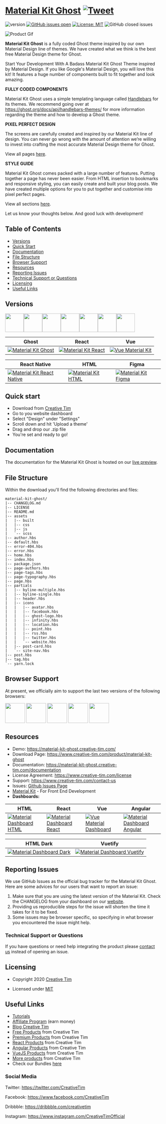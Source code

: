 # [Material Kit Ghost](https://www.creative-tim.com/product/material-kit-ghost) [![Tweet](https://img.shields.io/twitter/url/http/shields.io.svg?style=social&logo=twitter)](https://twitter.com/intent/tweet?text=Material%20Kit%20Ghost,%20a%20cool%20Material%20Design%20Theme%20built%20for%20Ghost%20by%20Creative%20Tim.%20https://material-kit-ghost.creative-tim.com/&via=CreativeTim%20%23argon%20%23designsystem%20%23developers)


 ![version](https://img.shields.io/badge/version-1.0.0-blue.svg)  [![GitHub issues open](https://img.shields.io/github/issues/creativetimofficial/argon-react-native.svg?style=flat)](https://github.com/creativetimofficial/argon-react-native/issues?q=is%3Aopen+is%3Aissue) 
[![License: MIT](https://img.shields.io/badge/License-MIT-blue.svg)](https://github.com/creativetimofficial/material-kit-ghost/blob/master/LICENSE) ![GitHub closed issues](https://img.shields.io/github/issues-closed-raw/creativetimofficial/material-kit-ghost)


![Product Gif](https://raw.githubusercontent.com/creativetimofficial/public-assets/master/material-kit-ghost/opt_mk_ghost_thumbnail.jpg)


**Material Kit Ghost** is a fully coded Ghost theme inspired by our own Material Design line of themes. We have created what we think is the best free Material Design theme for Ghost.

Start Your Development With A Badass Material Kit Ghost Theme inspired by Material Design. If you like Google's Material Design, you will love this kit! It features a huge number of components built to fit together and look amazing. 

**FULLY CODED COMPONENTS**

Material Kit Ghost uses a simple templating language called [Handlebars](http://handlebarsjs.com/) for its themes. We recommend going over at https://ghost.org/docs/api/handlebars-themes/ for more information regarding the theme and how to develop a Ghost theme.


**PIXEL PERFECT DESIGN**

The screens are carefully created and inspired by our Material Kit line of design. You can never go wrong with the amount of attention we’re willing to invest into crafting the most accurate Material Design theme for Ghost. 

View all pages [here](https://material-kit-ghost.creative-tim.com/). 

**STYLE GUIDE** 

Material Kit Ghost comes packed with a large number of features. Putting together a page has never been easier. From HTML insertion to bookmarks and responsive styling, you can easily create and built your blog posts. We have created multiple options for you to put together and customise into pixel perfect pages. 

View all sections [here](https://material-kit-ghost.creative-tim.com/style-guide/).


Let us know your thoughts below. And good luck with development!


## Table of Contents

* [Versions](#versions) 
* [Quick Start](#quick-start)
* [Documentation](#documentation)
* [File Structure](#file-structure)
* [Browser Support](#browser-support)
* [Resources](#resources)
* [Reporting Issues](#reporting-issues)
* [Technical Support or Questions](#technical-support-or-questions)
* [Licensing](#licensing)
* [Useful Links](#useful-links)

## Versions

[<img src="https://raw.githubusercontent.com/creativetimofficial/public-assets/master/logos/icon_ghost.png" width="60" height="60"/>](https://www.creative-tim.com/product/material-kit-ghost?ref=mkg-github-readme)[<img src="https://github.com/creativetimofficial/public-assets/blob/master/logos/html-logo.jpg?raw=true" width="60" height="60" />](https://www.creative-tim.com/product/material-kit?ref=mkg-github-readme)[<img src="https://github.com/creativetimofficial/public-assets/blob/master/logos/vue-logo.jpg?raw=true" width="60" height="60" />](https://www.creative-tim.com/product/vue-material-kit?ref=mkg-github-readme)[<img src="https://github.com/creativetimofficial/public-assets/blob/master/logos/react-logo.jpg?raw=true" width="60" height="60" />](https://www.creative-tim.com/product/material-kit-react?ref=mkg-github-readme)[<img src="https://github.com/creativetimofficial/public-assets/blob/master/logos/react-native-logo.jpg?raw=true" width="60" height="60" />](https://www.creative-tim.com/product/material-kit-react-native?ref=mkg-github-readme)[<img src="https://github.com/creativetimofficial/public-assets/blob/master/logos/figma-logo.jpg?raw=true" width="60" height="60" />](https://demos.creative-tim.com/material-kit-figma/presentation.html?ref=mkg-github-readme)[<img src="https://github.com/creativetimofficial/public-assets/blob/master/logos/wordpress-logo.jpg?raw=true" width="60" height="60" />](https://themeisle.com/themes/hestia/?ref=creativetim)

| Ghost | React | Vue  |
| --- | --- | ---  |
| [![Material Kit Ghost](https://s3.amazonaws.com/creativetim_bucket/products/263/thumb/opt_mk_ghost_thumbnail.jpg?1586364531)](https://www.creative-tim.com/product/material-kit-ghost?ref=mkg-github-readme)  | [![Material Kit  React](https://github.com/creativetimofficial/public-assets/blob/master/material-kit-react/material-kit-react.jpeg?raw=true)](https://www.creative-tim.com/product/material-kit-react?ref=mkg-github-readme)  | [![Vue Material Kit](https://github.com/creativetimofficial/public-assets/blob/master/vue-material-kit/vue-material-kit.jpeg?raw=true)](https://www.creative-tim.com/product/vue-material-kit?ref=mkg-github-readme)

| React Native | HTML | Figma |
| ---  | --- | --- |
| [![Material Kit React Native](https://github.com/creativetimofficial/public-assets/blob/master/material-kit-react-native/opt_mkrn_thumbnail.jpg?raw=true)](https://www.creative-tim.com/product/material-kit-react-native?ref=mkg-github-readme) | [![Material Kit  HTML](https://s3.amazonaws.com/creativetim_bucket/products/38/original/opt_mk_thumbnail.jpg)](https://www.creative-tim.com/product/material-kit?ref=mkg-github-readme) | [![Material Kit Figma](https://github.com/creativetimofficial/public-assets/blob/master/material-kit-figma/material-kit-figma.jpg?raw=true)](https://demos.creative-tim.com/material-kit-figma/presentation.html?ref=mkg-github-readme)

## Quick start
- Download from [Creative Tim](https://www.creative-tim.com/product/material-kit-ghost?ref=mkg-github-readme)
- Go to you website dashboard 
- Select "Design" under "Settings"
- Scroll down and hit 'Upload a theme'
- Drag and drop our .zip file 
- You're set and ready to go!

## Documentation
The documentation for the Material Kit Ghost is hosted on our [live preview](https://material-kit-ghost.creative-tim.com/documentation?ref=mkg-github-readme).


## File Structure
Within the download you'll find the following directories and files:

```
material-kit-ghost/
|-- CHANGELOG.md
|-- LICENSE
|-- README.md
|-- assets
|   |-- built
|   |-- css
|   |-- js
|   `-- scss
|-- author.hbs
|-- default.hbs
|-- error-404.hbs
|-- error.hbs
|-- home.hbs
|-- index.hbs
|-- package.json
|-- page-authors.hbs
|-- page-tags.hbs
|-- page-typography.hbs
|-- page.hbs
|-- partials
|   |-- byline-multiple.hbs
|   |-- byline-single.hbs
|   |-- header.hbs
|   |-- icons
|   |   |-- avatar.hbs
|   |   |-- facebook.hbs
|   |   |-- ghost-logo.hbs
|   |   |-- infinity.hbs
|   |   |-- location.hbs
|   |   |-- point.hbs
|   |   |-- rss.hbs
|   |   |-- twitter.hbs
|   |   `-- website.hbs
|   |-- post-card.hbs
|   `-- site-nav.hbs
|-- post.hbs
|-- tag.hbs
`-- yarn.lock

```


## Browser Support

At present, we officially aim to support the last two versions of the following browsers:

<img src="https://github.com/creativetimofficial/public-assets/blob/master/logos/chrome-logo.png?raw=true" width="64" height="64"> <img src="https://raw.githubusercontent.com/creativetimofficial/public-assets/master/logos/firefox-logo.png" width="64" height="64"> <img src="https://raw.githubusercontent.com/creativetimofficial/public-assets/master/logos/edge-logo.png" width="64" height="64"> <img src="https://raw.githubusercontent.com/creativetimofficial/public-assets/master/logos/safari-logo.png" width="64" height="64"> <img src="https://raw.githubusercontent.com/creativetimofficial/public-assets/master/logos/opera-logo.png" width="64" height="64">


## Resources
- Demo: <https://material-kit-ghost.creative-tim.com/>
- Download Page: <https://www.creative-tim.com/product/material-kit-ghost>
- Documentation: <https://material-kit-ghost.creative-tim.com/documentation>
- License Agreement: <https://www.creative-tim.com/license>
- Support: <https://www.creative-tim.com/contact-us>
- Issues: [Github Issues Page](https://github.com/creativetimofficial/material-kit-ghost/issues)
- [Material Kit](https://www.creative-tim.com/product/material-kit?ref=mkg-github-readme) - For Front End Development
- **Dashboards:**

| HTML | React | Vue  | Angular |
| --- | --- | ---  | ---  |
| [![Material Dashboard  HTML](https://github.com/creativetimofficial/public-assets/blob/master/material-dashboard-html/material-dashboard.jpeg?raw=true)](https://www.creative-tim.com/product/material-dashboard?ref=mkg-github-readme) | [![Material Dashboard  React](https://github.com/creativetimofficial/public-assets/blob/master/material-dashboard-react/material-dashboard-react.jpeg?raw=true)](https://www.creative-tim.com/product/material-dashboard-react?ref=mkg-github-readme) | [![Vue Material Dashboard](https://github.com/creativetimofficial/public-assets/blob/master/vue-material-dashboard/vue-material-dashboard.jpeg?raw=true)](https://www.creative-tim.com/product/vue-material-dashboard?ref=mkg-github-readme)  | [![ Material Dashboard Angular](https://github.com/creativetimofficial/public-assets/blob/master/material-dashboard-angular/material-dashboard-angular.jpg?raw=true)](https://www.creative-tim.com/product/material-dashboard-angular2?ref=mkg-github-readme)

| HTML Dark | Vuetify  |
| --- | --- |
| [![Material Dashboard Dark](https://github.com/creativetimofficial/public-assets/blob/master/material-dashboard-dark/material-dashboard-dark.jpg?raw=true)](https://www.creative-tim.com/product/material-dashboard-dark?ref=mkg-github-readme) | [![Material Dashboard Vuetify](https://github.com/creativetimofficial/public-assets/blob/master/material-dashboard-vuetify/material-dashboard-vuetify.jpg?raw=true)](https://www.creative-tim.com/product/vuetify-material-dashboard?ref=mkg-github-readme)


## Reporting Issues

We use GitHub Issues as the official bug tracker for the Material Kit Ghost. Here are some advices for our users that want to report an issue:

1. Make sure that you are using the latest version of the Material Kit. Check the CHANGELOG from your dashboard on our [website](https://www.creative-tim.com/?ref=mkg-github-readme).
2. Providing us reproducible steps for the issue will shorten the time it takes for it to be fixed.
3. Some issues may be browser specific, so specifying in what browser you encountered the issue might help.


### Technical Support or Questions

If you have questions or need help integrating the product please [contact us](https://www.creative-tim.com/contact-us?ref=mkg-github-readme) instead of opening an issue.


## Licensing

- Copyright 2020 [Creative Tim](https://www.creative-tim.com/?ref=mkg-github-readme)

- Licensed under [MIT](https://github.com/creativetimofficial/material-kit-ghost/blob/master/LICENSE.md)


## Useful Links

- [Tutorials](https://www.youtube.com/channel/UCVyTG4sCw-rOvB9oHkzZD1w)
- [Affiliate Program](https://www.creative-tim.com/affiliates/new?ref=mkg-github-readme) (earn money)
- [Blog Creative Tim](http://blog.creative-tim.com/)
- [Free Products](https://www.creative-tim.com/bootstrap-themes/free?ref=mkg-github-readme) from Creative Tim
- [Premium Products](https://www.creative-tim.com/bootstrap-themes/premium?ref=mkg-github-readme) from Creative Tim
- [React Products](https://www.creative-tim.com/bootstrap-themes/react-themes?ref=mkg-github-readme) from Creative Tim
- [Angular Products](https://www.creative-tim.com/bootstrap-themes/angular-themes?ref=mkg-github-readme) from Creative Tim
- [VueJS Products](https://www.creative-tim.com/bootstrap-themes/vuejs-themes?ref=mkg-github-readme) from Creative Tim
- [More products](https://www.creative-tim.com/bootstrap-themes?ref=mkg-github-readme) from Creative Tim
- Check our Bundles [here](https://www.creative-tim.com/bundles?ref=mkg-github-readme)


### Social Media

Twitter: <https://twitter.com/CreativeTim>

Facebook: <https://www.facebook.com/CreativeTim>

Dribbble: <https://dribbble.com/creativetim>

Instagram: <https://www.instagram.com/CreativeTimOfficial>

